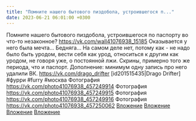 ```yaml
---
title: "Помните нашего бытового пиздобола, устроившегося п..."
date: 2023-06-21 06:01:00 +0300
---
```


Помните нашего бытового пиздобола, устроившегося по паспорту во что-то незаконное?
<a class="vk-attach" href="https://vk.com/wall41076938_15185">https://vk.com/wall41076938_15185</a>
Оказывается у него была мечта... Бедняга...
На самом деле нет, потому как - не надо было быть уродом, вести себя как урод, относиться к другим как уродом, не говоря уже, о постоянной лжи.
Скрины, примерно того же периода, что и паспорт.
Дополнение: минимум одну запись про него удалили ВК.
https://vk.com/drago_drifter [id201515435|Drago Drifter]
#фурри #furry #москва
Фотография
<a class="vk-attach" href="https://vk.com/photo41076938_457249914">https://vk.com/photo41076938_457249914</a>
Фотография
<a class="vk-attach" href="https://vk.com/photo41076938_457249915">https://vk.com/photo41076938_457249915</a>
Фотография
<a class="vk-attach" href="https://vk.com/photo41076938_457249916">https://vk.com/photo41076938_457249916</a>
Фотография
<a class="vk-attach" href="https://vk.com/photo41076938_457250062">https://vk.com/photo41076938_457250062</a>
<a class="vk-attach" href="https://vk.com/photo41076938_457249914">Вложение</a>
<a class="vk-attach" href="https://vk.com/photo41076938_457249915">Вложение</a>
<a class="vk-attach" href="https://vk.com/photo41076938_457249916">Вложение</a>
<a class="vk-attach" href="https://vk.com/photo41076938_457250062">Вложение</a>
